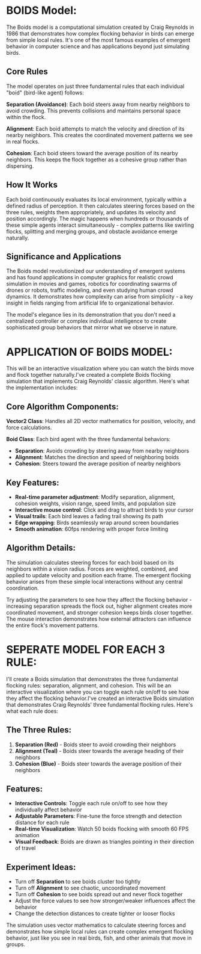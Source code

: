 # BOIDS Model:

The Boids model is a computational simulation created by Craig Reynolds in 1986 that demonstrates how complex flocking behavior in birds can emerge from simple local rules. It's one of the most famous examples of emergent behavior in computer science and has applications beyond just simulating birds.

## Core Rules

The model operates on just three fundamental rules that each individual "boid" (bird-like agent) follows:

**Separation (Avoidance)**: Each boid steers away from nearby neighbors to avoid crowding. This prevents collisions and maintains personal space within the flock.

**Alignment**: Each boid attempts to match the velocity and direction of its nearby neighbors. This creates the coordinated movement patterns we see in real flocks.

**Cohesion**: Each boid steers toward the average position of its nearby neighbors. This keeps the flock together as a cohesive group rather than dispersing.

## How It Works

Each boid continuously evaluates its local environment, typically within a defined radius of perception. It then calculates steering forces based on the three rules, weights them appropriately, and updates its velocity and position accordingly. The magic happens when hundreds or thousands of these simple agents interact simultaneously - complex patterns like swirling flocks, splitting and merging groups, and obstacle avoidance emerge naturally.

## Significance and Applications

The Boids model revolutionized our understanding of emergent systems and has found applications in computer graphics for realistic crowd simulation in movies and games, robotics for coordinating swarms of drones or robots, traffic modeling, and even studying human crowd dynamics. It demonstrates how complexity can arise from simplicity - a key insight in fields ranging from artificial life to organizational behavior.

The model's elegance lies in its demonstration that you don't need a centralized controller or complex individual intelligence to create sophisticated group behaviors that mirror what we observe in nature.

# APPLICATION OF BOIDS MODEL:

This will be an interactive visualization where you can watch the birds move and flock together naturally.I've created a complete Boids flocking simulation that implements Craig Reynolds' classic algorithm. Here's what the implementation includes:

## Core Algorithm Components:

**Vector2 Class**: Handles all 2D vector mathematics for position, velocity, and force calculations.

**Boid Class**: Each bird agent with the three fundamental behaviors:
- **Separation**: Avoids crowding by steering away from nearby neighbors
- **Alignment**: Matches the direction and speed of neighboring boids  
- **Cohesion**: Steers toward the average position of nearby neighbors

## Key Features:

- **Real-time parameter adjustment**: Modify separation, alignment, cohesion weights, vision range, speed limits, and population size
- **Interactive mouse control**: Click and drag to attract birds to your cursor
- **Visual trails**: Each bird leaves a fading trail showing its path
- **Edge wrapping**: Birds seamlessly wrap around screen boundaries
- **Smooth animation**: 60fps rendering with proper force limiting

## Algorithm Details:

The simulation calculates steering forces for each boid based on its neighbors within a vision radius. Forces are weighted, combined, and applied to update velocity and position each frame. The emergent flocking behavior arises from these simple local interactions without any central coordination.

Try adjusting the parameters to see how they affect the flocking behavior - increasing separation spreads the flock out, higher alignment creates more coordinated movement, and stronger cohesion keeps birds closer together. The mouse interaction demonstrates how external attractors can influence the entire flock's movement patterns.

# SEPERATE MODEL FOR EACH 3 RULE:

I'll create a Boids simulation that demonstrates the three fundamental flocking rules: separation, alignment, and cohesion. This will be an interactive visualization where you can toggle each rule on/off to see how they affect the flocking behavior.I've created an interactive Boids simulation that demonstrates Craig Reynolds' three fundamental flocking rules. Here's what each rule does:

## The Three Rules:

1. **Separation (Red)** - Boids steer to avoid crowding their neighbors
2. **Alignment (Teal)** - Boids steer towards the average heading of their neighbors  
3. **Cohesion (Blue)** - Boids steer towards the average position of their neighbors

## Features:

- **Interactive Controls**: Toggle each rule on/off to see how they individually affect behavior
- **Adjustable Parameters**: Fine-tune the force strength and detection distance for each rule
- **Real-time Visualization**: Watch 50 boids flocking with smooth 60 FPS animation
- **Visual Feedback**: Boids are drawn as triangles pointing in their direction of travel

## Experiment Ideas:

- Turn off **Separation** to see boids cluster too tightly
- Turn off **Alignment** to see chaotic, uncoordinated movement  
- Turn off **Cohesion** to see boids spread out and never flock together
- Adjust the force values to see how stronger/weaker influences affect the behavior
- Change the detection distances to create tighter or looser flocks

The simulation uses vector mathematics to calculate steering forces and demonstrates how simple local rules can create complex emergent flocking behavior, just like you see in real birds, fish, and other animals that move in groups.